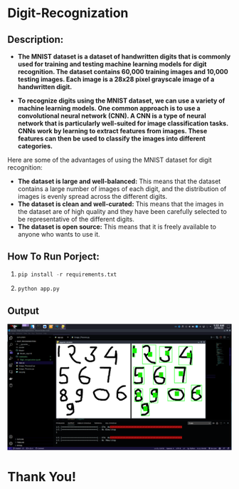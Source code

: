 # Digit-Recognization

## **Description:**
* **The MNIST dataset is a dataset of handwritten digits that is commonly used for training and testing machine learning models for digit recognition. The dataset contains 60,000 training images and 10,000 testing images. Each image is a 28x28 pixel grayscale image of a handwritten digit.**

* **To recognize digits using the MNIST dataset, we can use a variety of machine learning models. One common approach is to use a convolutional neural network (CNN). A CNN is a type of neural network that is particularly well-suited for image classification tasks. CNNs work by learning to extract features from images. These features can then be used to classify the images into different categories.**

Here are some of the advantages of using the MNIST dataset for digit recognition:

* **The dataset is large and well-balanced:** This means that the dataset contains a large number of images of each digit, and the distribution of images is evenly spread across the different digits.
* **The dataset is clean and well-curated:** This means that the images in the dataset are of high quality and they have been carefully selected to be representative of the different digits.
* **The dataset is open source:** This means that it is freely available to anyone who wants to use it.

## How To Run Porject:
1. ```python
   pip install -r requirements.txt
2. ```python
   python app.py

## Output
![Output](https://github.com/Ahmad10Raza/Digit-Recognization/blob/master/HDR.png)

# Thank You!
